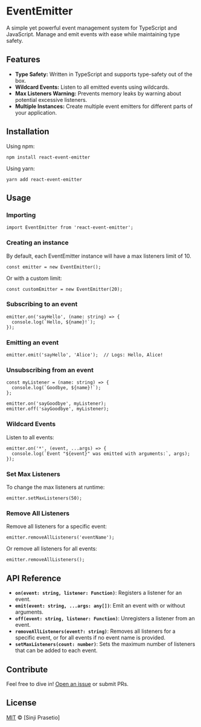 # EventEmitter

A simple yet powerful event management system for TypeScript and JavaScript. Manage and emit events with ease while maintaining type safety.

## Features

- **Type Safety:** Written in TypeScript and supports type-safety out of the box.
- **Wildcard Events:** Listen to all emitted events using wildcards.
- **Max Listeners Warning:** Prevents memory leaks by warning about potential excessive listeners.
- **Multiple Instances:** Create multiple event emitters for different parts of your application.

## Installation

Using npm:

```
npm install react-event-emitter
```

Using yarn:

```
yarn add react-event-emitter
```

## Usage

### Importing

```
import EventEmitter from 'react-event-emitter';
```

### Creating an instance

By default, each EventEmitter instance will have a max listeners limit of 10.

```
const emitter = new EventEmitter();
```

Or with a custom limit:

```
const customEmitter = new EventEmitter(20);
```

### Subscribing to an event

```
emitter.on('sayHello', (name: string) => {
  console.log(`Hello, ${name}!`);
});
```

### Emitting an event

```
emitter.emit('sayHello', 'Alice');  // Logs: Hello, Alice!
```

### Unsubscribing from an event

```
const myListener = (name: string) => {
  console.log(`Goodbye, ${name}!`);
};

emitter.on('sayGoodbye', myListener);
emitter.off('sayGoodbye', myListener);
```

### Wildcard Events

Listen to all events:

```
emitter.on('*', (event, ...args) => {
  console.log(`Event "${event}" was emitted with arguments:`, args);
});
```

### Set Max Listeners

To change the max listeners at runtime:

```
emitter.setMaxListeners(50);
```

### Remove All Listeners

Remove all listeners for a specific event:

```
emitter.removeAllListeners('eventName');
```

Or remove all listeners for all events:

```
emitter.removeAllListeners();
```

## API Reference

- **`on(event: string, listener: Function)`**: Registers a listener for an event.
- **`emit(event: string, ...args: any[])`**: Emit an event with or without arguments.
- **`off(event: string, listener: Function)`**: Unregisters a listener from an event.
- **`removeAllListeners(event?: string)`**: Removes all listeners for a specific event, or for all events if no event name is provided.
- **`setMaxListeners(count: number)`**: Sets the maximum number of listeners that can be added to each event.

## Contribute

Feel free to dive in! [Open an issue](https://github.com/sinjiprasetio/react-event-emitter/issues) or submit PRs.

## License

[MIT](LICENSE.md) © [Sinji Prasetio]
